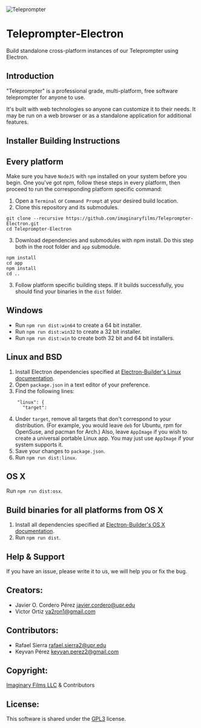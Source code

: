 ![Teleprompter](https://github.com/imaginaryfilms/Teleprompter-Electron/raw/master/build/install-spinner.png)

# Teleprompter-Electron
Build standalone cross-platform instances of our Teleprompter using Electron.

Introduction
-------------
"Teleprompter" is a professional grade, multi-platform, free software teleprompter for anyone to use.

It's built with web technologies so anyone can customize it to their needs. It may be run on a web browser or as a standalone application for additional features.

Installer Building Instructions
-------------

## Every platform
Make sure you have `NodeJS` with `npm` installed on your system before you begin.
One you've got npm, follow these steps in every platform, then proceed to run the corresponding platform specific command:

1. Open a `Terminal` or `Command Prompt` at your desired build location.
2. Clone this repository and its submodules.
```
git clone --recursive https://github.com/imaginaryfilms/Teleprompter-Electron.git
cd Teleprompter-Electron
```
3. Download dependencies and submodules with npm install. Do this step both in the root folder and `app` submodule.
```
npm install
cd app
npm install
cd ..
```
3. Follow platform specific building steps. If it builds successfully, you should find your binaries in the `dist` folder.

## Windows
* Run `npm run dist:win64` to create a 64 bit installer.
* Run `npm run dist:win32` to create a 32 bit installer.
* Run `npm run dist:win` to create both 32 bit and 64 bit installers.

## Linux and BSD
1. Install Electron dependencies specified at [Electron-Builder's Linux documentation](https://github.com/electron-userland/electron-builder/wiki/Multi-Platform-Build#linux).
2. Open `package.json` in a text editor of your preference.
3. Find the following lines:
```
    "linux": {
      "target":
```
4. Under `target`, remove all targets that don't correspond to your distribution. (For example, you would leave `deb` for Ubuntu, rpm for OpenSuse, and pacman for Arch.) Also, leave `AppImage` if you wish to create a universal portable Linux app. You may just use `AppImage` if your system supports it.
5. Save your changes to `package.json`.
6. Run `npm run dist:linux`.

## OS X
Run `npm run dist:osx`.

## Build binaries for all platforms from OS X
1. Install all dependencies specified at [Electron-Builder's OS X documentation](https://github.com/electron-userland/electron-builder/wiki/Multi-Platform-Build#macos).
2. Run `npm run dist`.

Help & Support
-------------
If you have an issue, please write it to us, we will help you or fix the bug.

## Creators:
*  Javier O. Cordero Pérez <javier.cordero@upr.edu>
*  Victor Ortiz <va2ron1@gmail.com>

## Contributors:
*  Rafael Sierra <rafael.sierra2@upr.edu> 
*  Keyvan Pérez <keyvan.perez2@gmail.com>

## Copyright: 
[Imaginary Films LLC](http://imaginary.tech/) & Contributors

## License: 
This software is shared under the [GPL3](https://github.com/imaginaryfilms/Teleprompter-Electron/blob/master/LICENSE) license.
